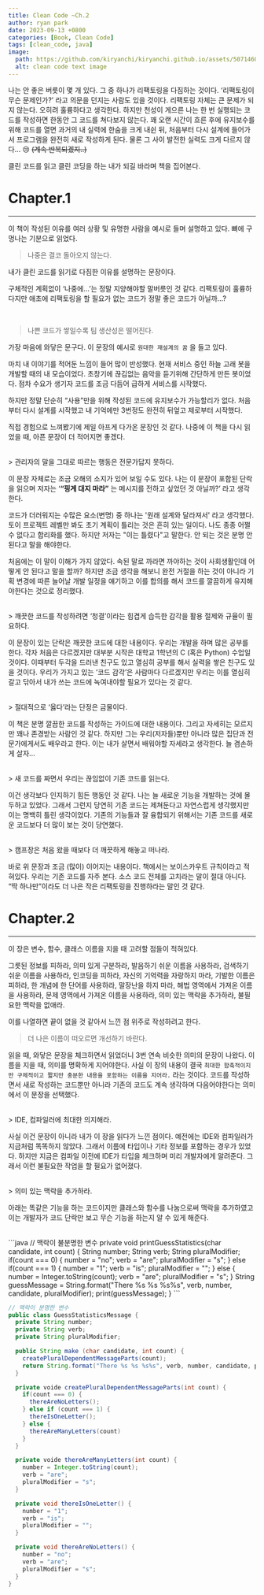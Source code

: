 ```yaml
---
title: Clean Code ~Ch.2
author: ryan park
date: 2023-09-13 +0800
categories: [Book, Clean Code]
tags: [clean_code, java]
image:
  path: https://github.com/kiryanchi/kiryanchi.github.io/assets/50714602/d21330ba-9c9e-49cd-aa73-bf900c7cc7ba
  alt: clean code text image
---
```


나는 안 좋은 버릇이 몇 개 있다. 그 중 하나가 리팩토링을 다짐하는 것이다. ‘리팩토링이 무슨 문제인가?’ 라고 의문을 던지는 사람도 있을 것이다. 리팩토링 자체는 큰 문제가 되지 않는다. 오히려 훌륭하다고 생각한다. 하지만 천성이 게으른 나는 한 번 실행되는 코드를 작성하면 한동안 그 코드를 쳐다보지 않는다. 꽤 오랜 시간이 흐른 후에 유지보수를 위해 코드를 열면 과거의 내 실력에 한숨을 크게 내쉰 뒤, 처음부터 다시 설계에 들어가서 프로그램을 완전히 새로 작성하게 된다. 물론 그 사이 발전한 실력도 크게 다르지 않다… 😢 ~~(계속 반복되겠지..)~~

클린 코드를 읽고 클린 코딩을 하는 내가 되길 바라며 책을 집어본다.

# Chapter.1

---

이 책이 작성된 이유를 여러 상황 및 유명한 사람을 예시로 들며 설명하고 있다. 뼈에 구멍나는 기분으로 읽었다.

> 나중은 결코 돌아오지 않는다.

내가 클린 코드를 읽기로 다짐한 이유를 설명하는 문장이다.

구체적인 계획없이 ‘나중에…’는 정말 지양해야할 말버릇인 것 같다. 리팩토링이 훌륭하다지만 애초에 리팩토링을 할 필요가 없는 코드가 정말 좋은 코드가 아닐까…?

<br>

> 나쁜 코드가 쌓일수록 팀 생산성은 떨어진다.

가장 마음에 와닿은 문구다. 이 문장의 예시로 `원대한 재설계의 꿈` 을 들고 있다.

마치 내 이야기를 적어둔 느낌이 들어 많이 반성했다. 현재 서비스 중인 하늘 고래 봇을 개발할 때의 내 모습이었다. 초창기에 끊김없는 음악을 듣기위해 간단하게 만든 봇이었다. 점차 수요가 생기자 코드를 조금 다듬어 급하게 서비스를 시작했다.

하지만 정말 단순히 “사용”만을 위해 작성된 코드에 유지보수가 가능할리가 없다. 처음부터 다시 설계를 시작했고 내 기억에만 3번정도 완전히 뒤엎고 제로부터 시작했다.

직접 경험으로 느껴봤기에 제일 아프게 다가온 문장인 것 같다. 나중에 이 책을 다시 읽었을 때, 아픈 문장이 더 적어지면 좋겠다.

<br>
> 관리자의 말을 그대로 따르는 행동은 전문가답지 못하다.

이 문장 자체로는 조금 오해의 소지가 있어 보일 수도 있다. 나는 이 문장이 포함된 단락을 읽으며 저자는 ‘**“핑계 대지 마라”** 는 메시지를 전하고 싶었던 것 아닐까?’ 라고 생각한다.

코드가 더러워지는 수많은 요소(변명) 중 하나는 '원래 설계와 달라져서' 라고 생각했다. 토이 프로젝트 레벨만 봐도 초기 계획이 틀리는 것은 흔히 있는 일이다. 나도 종종 어쩔 수 없다고 합리화를 했다. 하지만 저자는 "이는 틀렸다"고 말한다. 안 되는 것은 분명 안 된다고 말을 해야한다.

처음에는 이 말이 이해가 가지 않았다. 속된 말로 까라면 까야하는 것이 사회생활인데 어떻게 안 된다고 말을 할까? 하지만 조금 생각을 해보니 완전 거절을 하는 것이 아니라 기획 변경에 따른 늘어날 개발 일정을 얘기하고 이를 합의를 해서 코드를 깔끔하게 유지해야한다는 것으로 정리했다.

<br>
> 깨끗한 코드를 작성하려면 ‘청결’이라는 힘겹게 습득한 감각을 활용 절제와 규율이 필요하다.

이 문장이 있는 단락은 깨끗한 코드에 대한 내용이다. 우리는 개발을 하며 많은 공부를 한다. 각자 처음은 다르겠지만 대부분 시작은 대학교 1학년의 C (혹은 Python) 수업일 것이다. 이때부터 두각을 드러낸 친구도 있고 열심히 공부를 해서 실력을 쌓은 친구도 있을 것이다. 우리가 가지고 있는 ‘코드 감각’은 사람마다 다르겠지만 우리는 이를 열심히 갈고 닦아서 내가 쓰는 코드에 녹여내야할 필요가 있다는 것 같다.

<br>
> 절대적으로 ‘옳다’라는 단정은 금물이다.

이 책은 분명 깔끔한 코드를 작성하는 가이드에 대한 내용이다. 그리고 자세히는 모르지만 꽤나 존경받는 사람인 것 같다. 하지만 그는 우리(저자들)뿐만 아니라 많은 집단과 전문가에게서도 배우라고 한다. 이는 내가 살면서 배워야할 자세라고 생각한다. 늘 겸손하게 살자…

<br>
> 새 코드를 짜면서 우리는 끊임없이 기존 코드를 읽는다.

이건 생각보다 인지하기 힘든 행동인 것 같다. 나는 늘 새로운 기능을 개발하는 것에 몰두하고 있었다. 그래서 그런지 당연히 기존 코드는 제쳐둔다고 자연스럽게 생각했지만 이는 명백히 틀린 생각이었다. 기존의 기능들과 잘 융합되기 위해서는 기존 코드를 새로운 코드보다 더 많이 보는 것이 당연했다.

<br>
> 캠프장은 처음 왔을 때보다 더 깨끗하게 해놓고 떠나라.

바로 위 문장과 조금 (많이) 이어지는 내용이다. 책에서는 보이스카우트 규칙이라고 적혀있다. 우리는 기존 코드를 자주 본다. 소스 코드 전체를 고치라는 말이 절대 아니다. “딱 하나만”이라도 더 나은 작은 리팩토링을 진행하라는 말인 것 같다.

# Chapter.2

---

이 장은 변수, 함수, 클래스 이름을 지을 때 고려할 점들이 적혀있다.

그릇된 정보를 피하라, 의미 있게 구분하라, 발음하기 쉬운 이름을 사용하라, 검색하기 쉬운 이름을 사용하라, 인코딩을 피하라, 자신의 기억력을 자랑하지 마라, 기발한 이름은 피하라, 한 개념에 한 단어를 사용하라, 말장난을 하지 마라, 해법 영역에서 가져온 이름을 사용하라, 문제 영역에서 가져온 이름을 사용하라, 의미 있는 맥락을 추가하라, 불필요한 맥락을 없애라.

이를 나열하면 끝이 없을 것 같아서 느낀 점 위주로 작성하려고 한다.

> 더 나은 이름이 떠오르면 개선하기 바란다.

읽을 때, 와닿은 문장을 체크하면서 읽었더니 3번 연속 비슷한 의미의 문장이 나왔다. 이름을 지을 때, 의미를 명확하게 지어야한다. 사실 이 장의 내용이 결국 `최대한 함축적이지만 구체적이고 짧지만 충분한 내용을 포함하는 이름을 지어라.` 라는 것이다. 코드를 작성하면서 새로 작성하는 코드뿐만 아니라 기존의 코드도 계속 생각하며 다음어야한다는 의미에서 이 문장을 선택했다.

<br>
> IDE, 컴파일러에 최대한 의지해라.

사실 이건 문장이 아니라 내가 이 장을 읽다가 느낀 점이다. 예전에는 IDE와 컴파일러가 지금처럼 똑똑하지 않았다. 그래서 이름에 타입이나 기타 정보를 포함하는 경우가 있었다. 하지만 지금은 컴파일 이전에 IDE가 타입을 체크하며 미리 개발자에게 알려준다. 그래서 이런 불필요한 작업을 할 필요가 없어졌다.

<br>
> 의미 있는 맥락을 추가하라.

아래는 똑같은 기능을 하는 코드이지만 클래스와 함수를 나눔으로써 맥락을 추가하였고 이는 개발자가 코드 단락만 보고 무슨 기능을 하는지 알 수 있게 해준다.

<br>
```java
// 맥락이 불분명한 변수
private void printGuessStatistics(char candidate, int count) {
  String number;
  String verb;
  String pluralModifier;
  if(count === 0) {
    number = "no";
    verb = "are";
    pluralModifier = "s";
  } else if(count === 1) {
    number = "1";
    verb = "is";
    pluralModifier = "";
  } else {
    number = Integer.toString(count);
    verb = "are";
    pluralModifier = "s";
  }
  String guessMessage = String.format("There %s %s %s%s", verb, number, candidate, pluralModifier);
  print(guessMessage);
}
```

```java
// 맥락이 분명한 변수
public class GuessStatisticsMessage {
  private String number;
  private String verb;
  private String pluralModifier;

  public String make (char candidate, int count) {
    createPluralDependentMessageParts(count);
    return String.format("There %s %s %s%s", verb, number, candidate, pluralModifier);
  }

  private voide createPluralDependentMessageParts(int count) {
    if(count === 0) {
      thereAreNoLetters();
    } else if (count === 1) {
      thereIsOneLetter();
    } else {
      thereAreManyLetters(count)
    }
  }

  private voide thereAreManyLetters(int count) {
    number = Integer.toString(count);
    verb = "are";
    pluralModifier = "s";
  }

  private void thereIsOneLetter() {
    number = "1";
    verb = "is";
    pluralModifier = "";
  }

  private void thereAreNoLetters() {
    number = "no";
    verb = "are";
    pluralModifier = "s";
  }
}
```
